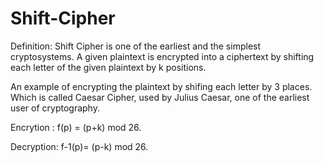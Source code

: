 # Shift-Cipher

Definition: Shift Cipher is one of the earliest and the simplest cryptosystems. A given plaintext is encrypted into a ciphertext by shifting each letter of the given plaintext by k positions.

An example of encrypting the plaintext by shifing each letter by 3 places. Which is called Caesar Cipher, used by Julius Caesar, one of the earliest user of cryptography.


Encrytion : f(p)  = (p+k) mod 26.

Decryption: f-1(p)= (p-k) mod 26.
